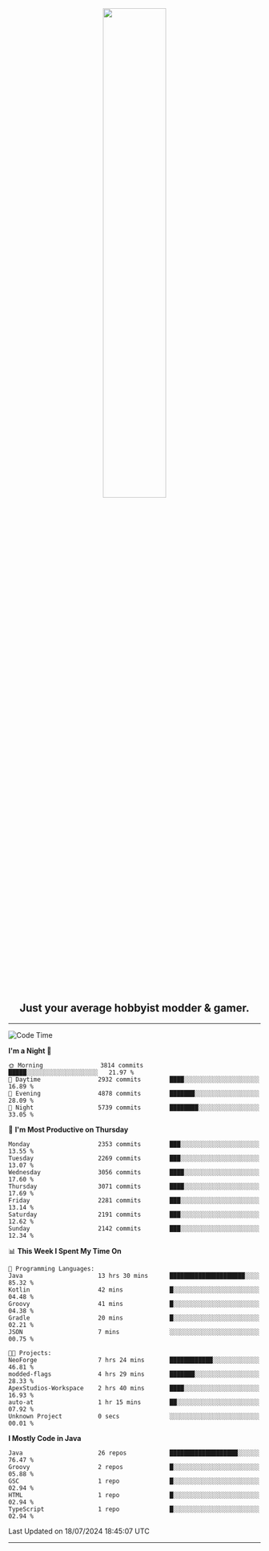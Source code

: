 <div align="center">
  <a href="https://apexmodder.xyz/"><img width="50%" height="50%" src="https://i.imgur.com/pc4HkGz.png"></a>
</div>
<h2 align="center">Just your average hobbyist modder & gamer.</h2>

---

<!--START_SECTION:waka-->
![Code Time](http://img.shields.io/badge/Code%20Time-1%2C282%20hrs%2051%20mins-blue)

**I'm a Night 🦉** 

```text
🌞 Morning                3814 commits        █████░░░░░░░░░░░░░░░░░░░░   21.97 % 
🌆 Daytime                2932 commits        ████░░░░░░░░░░░░░░░░░░░░░   16.89 % 
🌃 Evening                4878 commits        ███████░░░░░░░░░░░░░░░░░░   28.09 % 
🌙 Night                  5739 commits        ████████░░░░░░░░░░░░░░░░░   33.05 % 
```
📅 **I'm Most Productive on Thursday** 

```text
Monday                   2353 commits        ███░░░░░░░░░░░░░░░░░░░░░░   13.55 % 
Tuesday                  2269 commits        ███░░░░░░░░░░░░░░░░░░░░░░   13.07 % 
Wednesday                3056 commits        ████░░░░░░░░░░░░░░░░░░░░░   17.60 % 
Thursday                 3071 commits        ████░░░░░░░░░░░░░░░░░░░░░   17.69 % 
Friday                   2281 commits        ███░░░░░░░░░░░░░░░░░░░░░░   13.14 % 
Saturday                 2191 commits        ███░░░░░░░░░░░░░░░░░░░░░░   12.62 % 
Sunday                   2142 commits        ███░░░░░░░░░░░░░░░░░░░░░░   12.34 % 
```


📊 **This Week I Spent My Time On** 

```text
💬 Programming Languages: 
Java                     13 hrs 30 mins      █████████████████████░░░░   85.32 % 
Kotlin                   42 mins             █░░░░░░░░░░░░░░░░░░░░░░░░   04.48 % 
Groovy                   41 mins             █░░░░░░░░░░░░░░░░░░░░░░░░   04.38 % 
Gradle                   20 mins             █░░░░░░░░░░░░░░░░░░░░░░░░   02.21 % 
JSON                     7 mins              ░░░░░░░░░░░░░░░░░░░░░░░░░   00.75 % 

🐱‍💻 Projects: 
NeoForge                 7 hrs 24 mins       ████████████░░░░░░░░░░░░░   46.81 % 
modded-flags             4 hrs 29 mins       ███████░░░░░░░░░░░░░░░░░░   28.33 % 
ApexStudios-Workspace    2 hrs 40 mins       ████░░░░░░░░░░░░░░░░░░░░░   16.93 % 
auto-at                  1 hr 15 mins        ██░░░░░░░░░░░░░░░░░░░░░░░   07.92 % 
Unknown Project          0 secs              ░░░░░░░░░░░░░░░░░░░░░░░░░   00.01 % 
```

**I Mostly Code in Java** 

```text
Java                     26 repos            ███████████████████░░░░░░   76.47 % 
Groovy                   2 repos             █░░░░░░░░░░░░░░░░░░░░░░░░   05.88 % 
GSC                      1 repo              █░░░░░░░░░░░░░░░░░░░░░░░░   02.94 % 
HTML                     1 repo              █░░░░░░░░░░░░░░░░░░░░░░░░   02.94 % 
TypeScript               1 repo              █░░░░░░░░░░░░░░░░░░░░░░░░   02.94 % 
```




 Last Updated on 18/07/2024 18:45:07 UTC
<!--END_SECTION:waka-->

---

